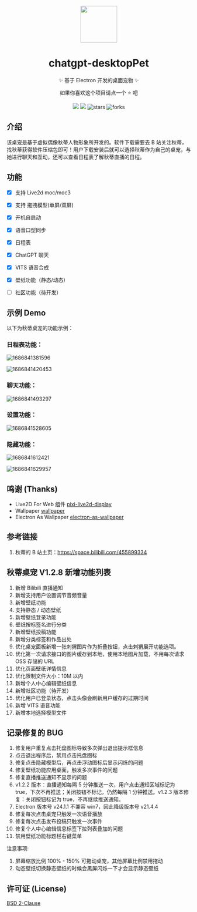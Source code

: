 <p align="center">
    <img src="./assets/app_128.ico" width="100" height="100">
</p>

<div align="center">

# chatgpt-desktopPet

✨ 基于 Electron 开发的桌面宠物 ✨

如果你喜欢这个项目请点一个 ⭐ 吧

</div>

<p align="center">
    <img src="https://img.shields.io/github/package-json/v/kirbystudy/chatgpt-desktopPet?color=red&style=flat-square">
    <img src="https://img.shields.io/badge/License-BSD 2 Clause-purple.svg?style=flat-square">
    <img src="https://img.shields.io/github/stars/kirbystudy/chatgpt-desktopPet.svg" alt="stars">
    <img src="https://img.shields.io/github/forks/kirbystudy/chatgpt-desktopPet.svg" alt="forks">
</p>

## 介绍

该桌宠是基于虚拟偶像秋蒂人物形象所开发的。软件下载需要去 B 站关注秋蒂，找秋蒂获得软件压缩包即可！用户下载安装后就可以选择秋蒂作为自己的桌宠，与她进行聊天和互动，还可以查看日程表了解秋蒂直播的日程。

## 功能

- [x] 支持 Live2d moc/moc3

- [x] 支持 拖拽模型(单屏/双屏)

- [x] 开机自启动

- [x] 语音口型同步

- [x] 日程表

- [x] ChatGPT 聊天

- [x] VITS 语音合成

- [x] 壁纸功能（静态/动态）

- [ ] 社区功能（待开发）

## 示例 Demo

以下为秋蒂桌宠的功能示例：

### 日程表功能：

![1686841381596](https://dullwolf.oss-cn-shenzhen.aliyuncs.com/1119044963955376128.png)

![1686841420453](https://dullwolf.oss-cn-shenzhen.aliyuncs.com/1119044900071931904.png)

### 聊天功能：

![1686841493297](https://dullwolf.oss-cn-shenzhen.aliyuncs.com/1119044845223018496.png)

### 设置功能：

![1686841528605](https://dullwolf.oss-cn-shenzhen.aliyuncs.com/1119044772074356736.png)

### 隐藏功能：

![1686841612421](https://dullwolf.oss-cn-shenzhen.aliyuncs.com/1119044699496120320.png)

![1686841629957](https://dullwolf.oss-cn-shenzhen.aliyuncs.com/1119044580444995584.png)

## 鸣谢 (Thanks)

- Live2D For Web 组件 [pixi-live2d-display](https://github.com/guansss/pixi-live2d-display)
- Wallpaper [wallpaper](https://github.com/sindresorhus/wallpaper)
- Electron As Wallpaper [electron-as-wallpaper](https://github.com/meslzy/electron-as-wallpaper)

## 参考链接

1. 秋蒂的 B 站主页：https://space.bilibili.com/455899334

## 秋蒂桌宠 V1.2.8 新增功能列表

1. 新增 Bilibili 直播通知
2. 新增支持用户设置调节音频音量
3. 新增壁纸功能
4. 支持静态 / 动态壁纸
5. 新增壁纸登录功能
6. 壁纸按标签名进行分类
7. 新增壁纸投稿功能
8. 新增分类标签和作品出处
9. 优化桌宠面板新增一张刺猬图片作为折叠按钮，点击刺猬展开功能选项。
10. 优化第一次请求接口的图片缓存到本地，使用本地图片加载，不用每次请求 OSS 存储的 URL
11. 优化页面壁纸详情信息
12. 优化限制文件大小：10M 以内
13. 新增个人中心编辑壁纸信息
14. 新增社区功能（待开发）
15. 优化用户已登录状态，点击头像会刷新用户缓存的过期时间
16. 新增 VITS 语音功能
17. 新增本地选择模型文件

## 记录修复的 BUG

1. 修复用户重复点击托盘图标导致多次弹出退出提示框信息
2. 点击退出程序后，禁用点击托盘图标
3. 修复点击隐藏模型后，再点击浮动图标后显示闪烁的问题
4. 修复壁纸功能应用桌面，触发多次事件的问题
5. 修复直播推送通知不显示的问题
6. v1.2.2 版本：直播通知每隔 5 分钟推送一次，用户点击通知区域标记为 true，下次不再推送；关闭按钮不标记，仍然每隔 1 分钟推送。v1.2.3 版本修复：关闭按钮标记为 true，不再继续推送通知。
7. Electron 版本号 v24.1.1 不兼容 win7，因此降级版本号 v21.4.4
8. 修复每次点击桌宠只触发一次语音播放
9. 修复每次点击发布投稿只触发一次事件
10. 修复个人中心编辑信息标签下拉列表叠加的问题
11. 禁用壁纸功能标题栏右键菜单

注意事项:

1. 屏幕缩放比例 100% - 150% 可拖动桌宠，其他屏幕比例禁用拖动
2. 动态壁纸切换静态壁纸的时候会黑屏闪烁一下才会显示静态壁纸

## 许可证 (License)

[BSD 2-Clause](https://raw.githubusercontent.com/kirbystudy/chatgpt-desktopPet/main_v1.2.x/LICENSE)
